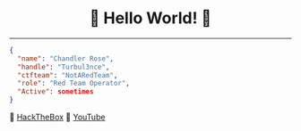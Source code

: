 <div align="center">

# 🤗 Hello World! 🤗

</div>

---

```json
{
  "name": "Chandler Rose",
  "handle": "Turbul3nce",
  "ctfteam": "NotARedTeam",
  "role": "Red Team Operator",
  "Active": sometimes
}
```
<div align="left">

👾 [HackTheBox](https://app.hackthebox.com/profile/badges/1055111)  🎥 [YouTube](https://www.youtube.com/channel/UCmX-WqhGSMDbBSs9nHjF-wA) 
<br>
<br>

